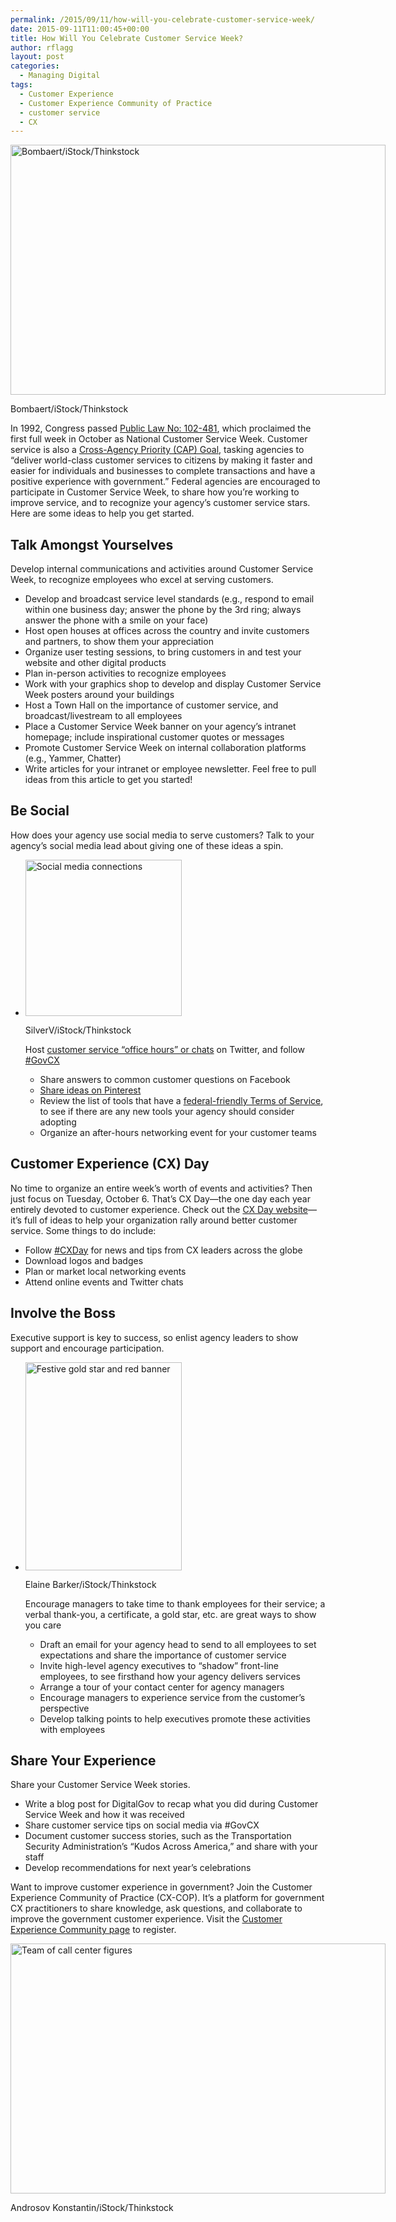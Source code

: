 ```yaml
---
permalink: /2015/09/11/how-will-you-celebrate-customer-service-week/
date: 2015-09-11T11:00:45+00:00
title: How Will You Celebrate Customer Service Week?
author: rflagg
layout: post
categories:
  - Managing Digital
tags:
  - Customer Experience
  - Customer Experience Community of Practice
  - customer service
  - CX
---
```


<div id="attachment_307342" style="width: 610px" class="wp-caption aligncenter">
  <img class="size-full wp-image-307342" src="https://s3.amazonaws.com/sitesusa/wp-content/uploads/sites/212/2015/09/600-x-400-Office-old-and-vintage-telephone-with-the-USA-flag-Bombaert-iStock-Thinkstock-497375023.jpg" alt="Bombaert/iStock/Thinkstock" width="600" height="400" />
  
  <p class="wp-caption-text">
    Bombaert/iStock/Thinkstock
  </p>
</div>

In 1992, Congress passed [Public Law No: 102-481](https://www.congress.gov/bill/102nd-congress/senate-joint-resolution/166/text), which proclaimed the first full week in October as National Customer Service Week. Customer service is also a [Cross-Agency Priority (CAP) Goal](http://www.performance.gov/node/3400/view?view=public#overview), tasking agencies to “deliver world-class customer services to citizens by making it faster and easier for individuals and businesses to complete transactions and have a positive experience with government.” Federal agencies are encouraged to participate in Customer Service Week, to share how you’re working to improve service, and to recognize your agency’s customer service stars. Here are some ideas to help you get started.

## Talk Amongst Yourselves

Develop internal communications and activities around Customer Service Week, to recognize employees who excel at serving customers.

  * Develop and broadcast service level standards (e.g., respond to email within one business day; answer the phone by the 3rd ring; always answer the phone with a smile on your face)
  * Host open houses at offices across the country and invite customers and partners, to show them your appreciation
  * Organize user testing sessions, to bring customers in and test your website and other digital products
  * Plan in-person activities to recognize employees
  * Work with your graphics shop to develop and display Customer Service Week posters around your buildings
  * Host a Town Hall on the importance of customer service, and broadcast/livestream to all employees
  * Place a Customer Service Week banner on your agency’s intranet homepage; include inspirational customer quotes or messages
  * Promote Customer Service Week on internal collaboration platforms (e.g., Yammer, Chatter)
  * Write articles for your intranet or employee newsletter. Feel free to pull ideas from this article to get you started!

## Be Social

How does your agency use social media to serve customers? Talk to your agency’s social media lead about giving one of these ideas a spin.

  * <div id="attachment_307402" style="width: 260px" class="wp-caption alignright">
      <img class="size-full wp-image-307402" src="https://s3.amazonaws.com/sitesusa/wp-content/uploads/sites/212/2015/09/250-x-250-Social-media-connections-SilverV-iStock-Thinkstock-179875424.jpg" alt="Social media connections" width="250" height="250" />
      
      <p class="wp-caption-text">
        SilverV/iStock/Thinkstock
      </p>
    </div>
    
    Host [customer service “office hours” or chats](https://www.digitalgov.gov/2013/10/17/hosting-successful-federal-twitter-chats/) on Twitter, and follow [#GovCX](https://twitter.com/hashtag/govcx)</li> 
    
      * Share answers to common customer questions on Facebook
      * [Share ideas on Pinterest](https://www.pinterest.com/explore/customer-service-week/)
      * Review the list of tools that have a [federal-friendly Terms of Service](https://www.digitalgov.gov/resources/negotiated-terms-of-service-agreements/), to see if there are any new tools your agency should consider adopting
      * Organize an after-hours networking event for your customer teams</ul> 
    
    ## Customer Experience (CX) Day
    
    No time to organize an entire week’s worth of events and activities? Then just focus on Tuesday, October 6. That’s CX Day—the one day each year entirely devoted to customer experience. Check out the [CX Day website](http://cxday.org/)—it’s full of ideas to help your organization rally around better customer service. Some things to do include:
    
      * Follow [#CXDay](https://twitter.com/hashtag/cxday) for news and tips from CX leaders across the globe
      * Download logos and badges
      * Plan or market local networking events
      * Attend online events and Twitter chats
    
    ## Involve the Boss
    
    Executive support is key to success, so enlist agency leaders to show support and encourage participation.
    
      * <div id="attachment_307322" style="width: 260px" class="wp-caption alignright">
          <img class="size-full wp-image-307322" src="https://s3.amazonaws.com/sitesusa/wp-content/uploads/sites/212/2015/09/250-x-333-Festive-star-and-banner-Elaine-Barker-iStock-Thinkstock-93044436.jpg" alt="Festive gold star and red banner" width="250" height="333" />
          
          <p class="wp-caption-text">
            Elaine Barker/iStock/Thinkstock
          </p>
        </div>
        
        Encourage managers to take time to thank employees for their service; a verbal thank-you, a certificate, a gold star, etc. are great ways to show you care</li> 
        
          * Draft an email for your agency head to send to all employees to set expectations and share the importance of customer service
          * Invite high-level agency executives to “shadow” front-line employees, to see firsthand how your agency delivers services
          * Arrange a tour of your contact center for agency managers
          * Encourage managers to experience service from the customer’s perspective
          * Develop talking points to help executives promote these activities with employees</ul> 
        
        ## Share Your Experience
        
        Share your Customer Service Week stories.
        
          * Write a blog post for DigitalGov to recap what you did during Customer Service Week and how it was received
          * Share customer service tips on social media via #GovCX
          * Document customer success stories, such as the Transportation Security Administration’s “Kudos Across America,” and share with your staff
          * Develop recommendations for next year’s celebrations
        
        Want to improve customer experience in government? Join the Customer Experience Community of Practice (CX-COP). It’s a platform for government CX practitioners to share knowledge, ask questions, and collaborate to improve the government customer experience. Visit the [Customer Experience Community page](https://www.digitalgov.gov/communities/customer-experience-community/) to register.
        
        <div id="attachment_307432" style="width: 610px" class="wp-caption aligncenter">
          <img class="size-full wp-image-307432" src="https://s3.amazonaws.com/sitesusa/wp-content/uploads/sites/212/2015/09/600-x-400-Callcenter-Strong-team-Teamwork-Androsov-Konstantin-iStock-Thinkstock-93536156.jpg" alt="Team of call center figures" width="600" height="400" />
          
          <p class="wp-caption-text">
            Androsov Konstantin/iStock/Thinkstock
          </p>
        </div>
